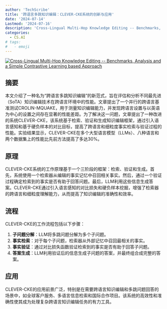 ```yaml
---
author: 'TechScribe'
title: '跨语言多跳知识编辑：CLEVER-CKE系统的创新与应用'
date: '2024-07-14'
Lastmod: '2024-07-16'
description: 'Cross-Lingual Multi-Hop Knowledge Editing -- Benchmarks, Analysis and a Simple Contrastive Learning based Approach'
categories:
  - CS.AI
# tags:
#   - emoji
---
```


[![Cross-Lingual Multi-Hop Knowledge Editing -- Benchmarks, Analysis and a Simple Contrastive Learning based Approach](https://arxiv-research-1301205113.cos.ap-guangzhou.myqcloud.com/images/2407.10275v1.pdf_0.jpg)](https://arxiv.org/abs/2407.10275v1)

## 摘要

本文介绍了一种名为“跨语言多跳知识编辑”的新范式，旨在评估和分析不同最先进（SoTA）知识编辑技术在跨语言环境中的性能。文章提出了一个并行的跨语言基准测试CROLIN-MQUAKE，用于测量知识编辑能力，并发现跨语言设置与以英语为中心的设置之间存在显著的性能差距。为了解决这一问题，文章提出了一种改进的系统CLEVER-CKE，该系统基于检索、验证和生成知识编辑框架，通过引入语言感知和基于硬负样本的对比目标，提高了跨语言和细粒度事实检索与验证过程的性能。实验结果显示，CLEVER-CKE在多个大型语言模型（LLMs）、八种语言和两个数据集上的性能比先前方法提高了多达30%。<!--more-->

## 原理

CLEVER-CKE系统的工作原理基于一个三阶段的框架：检索、验证和生成。首先，系统使用一个检索器从编辑的事实记忆中召回相关事实。然后，通过一个验证过程确定检索到的事实是否有助于回答问题。最后，LLM利用这些信息生成答案。CLEVER-CKE通过引入语言感知的对比损失和硬负样本挖掘，增强了检索器的跨语言和细粒度理解能力，从而提高了知识编辑的准确性和效率。

## 流程

CLEVER-CKE的工作流程包括以下步骤：
1. **子问题分解**：LLM将多跳问题分解为多个子问题。
2. **事实检索**：对于每个子问题，检索器从外部记忆中召回最相关的事实。
3. **事实验证**：通过对比损失函数验证检索到的事实是否有助于回答子问题。
4. **答案生成**：LLM利用验证后的信息生成子问题的答案，并最终组合成完整的答案。

## 应用

CLEVER-CKE的应用前景广泛，特别是在需要跨语言知识编辑和多跳问题回答的场景中，如全球客户服务、多语言信息检索和国际合作项目。该系统的高效性和准确性使其成为处理复杂跨语言知识编辑任务的有力工具。